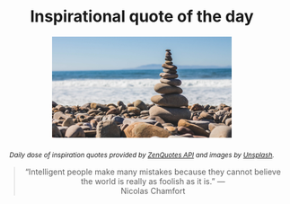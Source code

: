 
<div align="center">

# Inspirational quote of the day

<img src="./data/photo.jpeg" alt="Beautiful nature photo" width="320" height="180">

<sub><i>Daily dose of inspiration quotes provided by [ZenQuotes API](https://zenquotes.io/) and images by [Unsplash](https://unsplash.com/).</i></sub>


<blockquote>&ldquo;Intelligent people make many mistakes because they cannot believe the world is really as foolish as it is.&rdquo; &mdash; <footer>Nicolas Chamfort</footer></blockquote>

</div>
